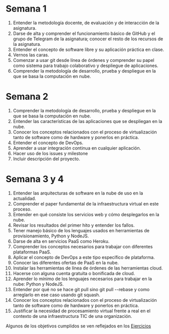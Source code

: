 # Semana 1
1. Entender la metodología docente, de evaluación y de interacción de la asignatura.
2. Darse de alta y comprender el funcionamiento básico de GitHub y el grupo de Telegram de la asignatura; conocer el resto de los recursos de la asignatura.
3. Entender el concepto de software libre y su aplicación práctica en clase.
4. Vernos las caras.
5. Comenzar a usar git desde línea de órdenes y comprender su papel como sistema para trabajo colaborativo y despliegue de aplicaciones.
6. Comprender la metodología de desarrollo, prueba y despliegue en la que se basa la computación en nube.

# Semana 2


1. Comprender la metodología de desarrollo, prueba y despliegue en la que se basa la computación en nube.
2. Entender las características de las aplicaciones que se despliegan en la nube.
3. Conocer los conceptos relacionados con el proceso de virtualización tanto de software como de hardware y ponerlos en práctica.
4. Entender el concepto de DevOps.
5. Aprender a usar integración continua en cualquier aplicación.
6. Hacer uso de los issues y milestone
7. Incluir descripción del proyecto.

# Semana 3 y 4

1. Entender las arquitecturas de software en la nube de uso en la actualidad.
2. Comprender el paper fundamental de la infraestructura virtual en este proceso.
3. Entender en qué consiste los servicios web y cómo desplegarlos en la nube.
4. Revisar los resultados del primer hito y entender los fallos.
5. Tener manejo básico de los lenguajes usados en herramientas de provisionamiento, Python y NodeJS.
6. Darse de alta en servicios PaaS como Heroku.
7. Comprender los conceptos necesarios para trabajar con diferentes plataformas PaaS.
8. Aplicar el concepto de DevOps a este tipo específico de plataforma.
9. Conocer las diferentes ofertas de PaaS en la nube.
10. Instalar las herramientas de línea de órdenes de las herramientas cloud.
11. Hacerse con alguna cuenta gratuita o bonificada de cloud.
12. Aprender lo mínimo de los lenguajes necesarios para trabajar en la nube: Python y NodeJS.
13. Entender por qué no se hace git pull sino git pull --rebase y como arreglarlo en ese caso usando git squash.
14. Conocer los conceptos relacionados con el proceso de virtualización tanto de software como de hardware y ponerlos en práctica.
15. Justificar la necesidad de procesamiento virtual frente a real en el contexto de una infraestructura TIC de una organización.

Algunos de los objetivos cumplidos se ven reflejados en los [Ejercicios](https://github.com/samahetfield/ejerciciosCC-1819/blob/master/ejerciciosPaaS/EjerciciosSemana4.md)
